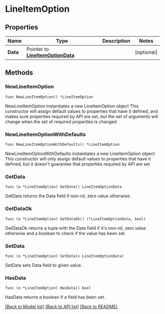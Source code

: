 # LineItemOption

## Properties

Name | Type | Description | Notes
------------ | ------------- | ------------- | -------------
**Data** | Pointer to [**LineItemOptionData**](LineItemOptionData.md) |  | [optional] 

## Methods

### NewLineItemOption

`func NewLineItemOption() *LineItemOption`

NewLineItemOption instantiates a new LineItemOption object
This constructor will assign default values to properties that have it defined,
and makes sure properties required by API are set, but the set of arguments
will change when the set of required properties is changed

### NewLineItemOptionWithDefaults

`func NewLineItemOptionWithDefaults() *LineItemOption`

NewLineItemOptionWithDefaults instantiates a new LineItemOption object
This constructor will only assign default values to properties that have it defined,
but it doesn't guarantee that properties required by API are set

### GetData

`func (o *LineItemOption) GetData() LineItemOptionData`

GetData returns the Data field if non-nil, zero value otherwise.

### GetDataOk

`func (o *LineItemOption) GetDataOk() (*LineItemOptionData, bool)`

GetDataOk returns a tuple with the Data field if it's non-nil, zero value otherwise
and a boolean to check if the value has been set.

### SetData

`func (o *LineItemOption) SetData(v LineItemOptionData)`

SetData sets Data field to given value.

### HasData

`func (o *LineItemOption) HasData() bool`

HasData returns a boolean if a field has been set.


[[Back to Model list]](../README.md#documentation-for-models) [[Back to API list]](../README.md#documentation-for-api-endpoints) [[Back to README]](../README.md)


